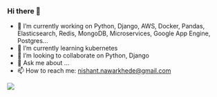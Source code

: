 ### Hi there 👋


- 🔭 I’m currently working on Python, Django, AWS, Docker, Pandas, Elasticsearch, Redis, MongoDB, Microservices, Google App Engine, Postgres...
- 🌱 I’m currently learning kubernetes
- 👯 I’m looking to collaborate on Python, Django
- 💬 Ask me about ...
- 📫 How to reach me: nishant.nawarkhede@gmail.com

<img src="https://wakatime.com/share/@ad7be84f-3fef-479a-a54e-47b51774b1d4/e422299e-508c-471e-b092-1cc55e0358b4.svg">
